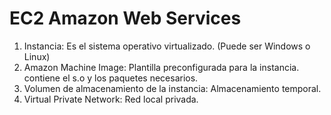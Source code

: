 # EC2 Amazon Web Services

1. Instancia: Es el sistema operativo virtualizado. (Puede ser Windows o Linux)
2. Amazon Machine Image: Plantilla preconfigurada para la instancia. contiene el s.o y los paquetes necesarios. 
3. Volumen de almacenamiento de la instancia: Almacenamiento temporal.
4. Virtual Private Network: Red local privada.




